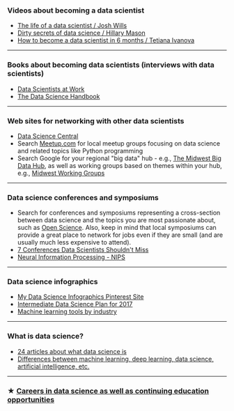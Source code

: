 ### Videos about becoming a data scientist
- [The life of a data scientist / Josh Wills](https://www.youtube.com/watch?v=h9vQIPfe2uU)
- [Dirty secrets of data science / Hillary Mason](https://www.youtube.com/watch?v=fZuDwiM1XBQ)
- [How to become a data scientist in 6 months / Tetiana Ivanova](https://www.youtube.com/watch?v=rIofV14c0tc)

---

### Books about becoming data scientists (interviews with data scientists)
- [Data Scientists at Work](https://www.amazon.com/Data-Scientists-Work-Sebastian-Gutierrez/dp/1430265981) 
- [The Data Science Handbook](https://www.amazon.com/Data-Science-Handbook-Insights-Scientists/dp/0692434879/ref=sr_1_2?s=books&ie=UTF8&qid=1492321697&sr=1-2&keywords=The+data+science+handbook)

---

### Web sites for networking with other data scientists
- [Data Science Central](http://www.datasciencecentral.com/)
- Search [Meetup.com](meetup.com) for local meetup groups focusing on data science and related topics like Python programming
- Search Google for your regional "big data" hub - e.g., [The Midwest Big Data Hub](http://midwestbigdatahub.org/), as well as working groups based on themes within your hub, e.g., [Midwest Working Groups](http://midwestbigdatahub.org/about/working-groups/)

---

### Data science conferences and symposiums
- Search for conferences and symposiums representing a cross-section between data science and the topics you are most passionate about, such as [Open Science](http://openhardware.science/). Also, keep in mind that local symposiums can provide a great place to network for jobs even if they are small (and are usually much less expensive to attend).
- [7 Conferences Data Scientists Shouldn't Miss](https://blog.stitchdata.com/the-7-conferences-data-scientists-shouldn-t-miss-90ce71d4294d)
- [Neural Information Processing - NIPS](https://nips.cc/)

---

### Data science infographics
- [My Data Science Infographics Pinterest Site](https://www.pinterest.com/elizabethaustic/data-scientist-infographics/)
- [Intermediate Data Science Plan for 2017](http://pin.it/0kGbh3K)
- [Machine learning tools by industry](http://pin.it/_XPhR2g) 

---

### What is data science?
- [24 articles about what data science is](http://www.datasciencecentral.com/profiles/blogs/20-articles-about-core-data-science)
- [Differences between machine learning, deep learning, data science, artificial intelligence, etc.](http://www.datasciencecentral.com/profiles/blogs/difference-between-machine-learning-data-science-ai-deep-learning)

---

### ★ [Careers in data science as well as continuing education opportunities](http://midas.umich.edu/careers/)
